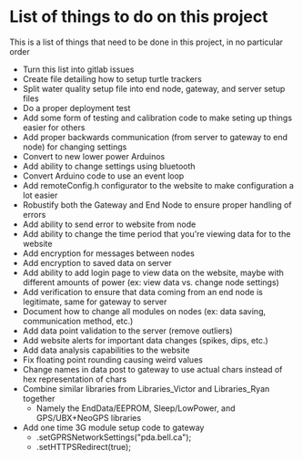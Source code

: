 # List of things to do on this project

This is a list of things that need to be done in this project, in no particular order

* Turn this list into gitlab issues
* Create file detailing how to setup turtle trackers
* Split water quality setup file into end node, gateway, and server setup files
* Do a proper deployment test
* Add some form of testing and calibration code to make seting up things easier for others
* Add proper backwards communication (from server to gateway to end node) for changing settings
* Convert to new lower power Arduinos
* Add ability to change settings using bluetooth
* Convert Arduino code to use an event loop
* Add remoteConfig.h configurator to the website to make configuration a lot easier
* Robustify both the Gateway and End Node to ensure proper handling of errors
* Add ability to send error to website from node
* Add ability to change the time period that you're viewing data for to the website
* Add encryption for messages between nodes
* Add encryption to saved data on server
* Add ability to add login page to view data on the website, maybe with different amounts of power (ex: view data vs. change node settings)
* Add verification to ensure that data coming from an end node is legitimate, same for gateway to server
* Document how to change all modules on nodes (ex: data saving, communication method, etc.)
* Add data point validation to the server (remove outliers)
* Add website alerts for important data changes (spikes, dips, etc.)
* Add data analysis capabilities to the website
* Fix floating point rounding causing weird values
* Change names in data post to gateway to use actual chars instead of hex representation of chars
* Combine similar libraries from Libraries\_Victor and Libraries\_Ryan together
	* Namely the EndData/EEPROM, Sleep/LowPower, and GPS/UBX+NeoGPS libraries
* Add one time 3G module setup code to gateway
	* .setGPRSNetworkSettings("pda.bell.ca");
	* .setHTTPSRedirect(true);
